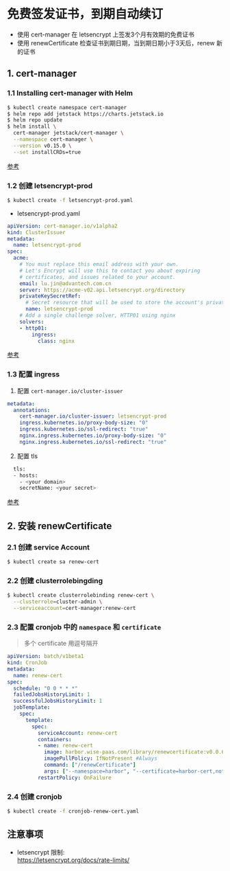 # 免费签发证书，到期自动续订
- 使用 cert-manager 在 letsencrypt 上签发3个月有效期的免费证书
- 使用 renewCertificate 检查证书到期日期，当到期日期小于3天后，renew 新的证书

## 1. cert-manager
### 1.1 Installing cert-manager with Helm

```bash
$ kubectl create namespace cert-manager
$ helm repo add jetstack https://charts.jetstack.io
$ helm repo update
$ helm install \
  cert-manager jetstack/cert-manager \
  --namespace cert-manager \
  --version v0.15.0 \
  --set installCRDs=true
```
[参考](https://cert-manager.io/docs/installation/kubernetes/)

### 1.2 创建 letsencrypt-prod
```bash
$ kubectl create -f letsencrypt-prod.yaml
```
- letsencrypt-prod.yaml
```yaml
apiVersion: cert-manager.io/v1alpha2
kind: ClusterIssuer
metadata:
  name: letsencrypt-prod
spec:
  acme:
    # You must replace this email address with your own.
    # Let's Encrypt will use this to contact you about expiring
    # certificates, and issues related to your account.
    email: lu.jin@advantech.com.cn
    server: https://acme-v02.api.letsencrypt.org/directory
    privateKeySecretRef:
      # Secret resource that will be used to store the account's private key.
      name: letsencrypt-prod
    # Add a single challenge solver, HTTP01 using nginx
    solvers:
    - http01:
        ingress:
          class: nginx
```
[参考](https://cert-manager.io/docs/configuration/acme/)

### 1.3 配置 ingress
1. 配置 `cert-manager.io/cluster-issuer`
```yaml
metadata:
  annotations:
    cert-manager.io/cluster-issuer: letsencrypt-prod
    ingress.kubernetes.io/proxy-body-size: "0"
    ingress.kubernetes.io/ssl-redirect: "true"
    nginx.ingress.kubernetes.io/proxy-body-size: "0"
    nginx.ingress.kubernetes.io/ssl-redirect: "true"
```
2.  配置 tls
```bash
  tls:
  - hosts:
    - <your domain>
    secretName: <your secret>
```

[参考](https://cert-manager.io/docs/usage/ingress/)

## 2. 安装 renewCertificate
### 2.1 创建 service Account
```bash
$ kubectl create sa renew-cert
```
### 2.2 创建 clusterrolebingding
```bash
$ kubectl create clusterrolebinding renew-cert \
  --clusterrole=cluster-admin \
  --serviceaccount=cert-manager:renew-cert
```
### 2.3 配置 cronjob 中的 `namespace` 和 `certificate`
> 多个 certificate 用逗号隔开  

```yaml
apiVersion: batch/v1beta1
kind: CronJob
metadata:
  name: renew-cert
spec:
  schedule: "0 0 * * *"
  failedJobsHistoryLimit: 1
  successfulJobsHistoryLimit: 1
  jobTemplate:
    spec:
      template:
        spec:
          serviceAccount: renew-cert
          containers:
          - name: renew-cert
            image: harbor.wise-paas.com/library/renewcertificate:v0.0.6
            imagePullPolicy: IfNotPresent #Always
            command: ["/renewCertificate"]
            args: ["--namespace=harbor", "--certificate=harbor-cert,notary-cert"]
          restartPolicy: OnFailure
```
### 2.4 创建 cronjob
```bash
$ kubectl create -f cronjob-renew-cert.yaml
```

## 注意事项
- letsencrypt 限制:  
https://letsencrypt.org/docs/rate-limits/
